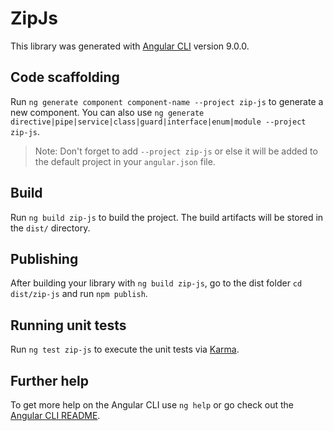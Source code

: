 # ZipJs

This library was generated with [Angular CLI](https://github.com/angular/angular-cli) version 9.0.0.

## Code scaffolding

Run `ng generate component component-name --project zip-js` to generate a new component. You can also use `ng generate directive|pipe|service|class|guard|interface|enum|module --project zip-js`.
> Note: Don't forget to add `--project zip-js` or else it will be added to the default project in your `angular.json` file. 

## Build

Run `ng build zip-js` to build the project. The build artifacts will be stored in the `dist/` directory.

## Publishing

After building your library with `ng build zip-js`, go to the dist folder `cd dist/zip-js` and run `npm publish`.

## Running unit tests

Run `ng test zip-js` to execute the unit tests via [Karma](https://karma-runner.github.io).

## Further help

To get more help on the Angular CLI use `ng help` or go check out the [Angular CLI README](https://github.com/angular/angular-cli/blob/master/README.md).
